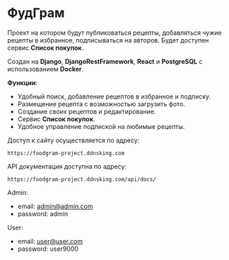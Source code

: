 # ФудГрам

Проект на котором будут публиковаться рецепты, добавляться чужие рецепты в избранное, подписываться на авторов.
Будет доступен сервис **Список покупок**.

Создан на **Django**, **DjangoRestFramework**, **React** и **PostgreSQL** с использованием **Docker**.

**Функции**:

- Удобный поиск, добавление рецептов в избранное и подписку.
- Размещение рецепта с возможностью загрузить фото.
- Создание своих рецептов и редактирование.
- Сервис **Список покупок**.
- Удобное управление подпиской на любимые рецепты.

Доступ к сайту осуществляется по адресу:
```
https://foodgram-project.ddnsking.com
```

API документация доступна по адресу:
```
https://foodgram-project.ddnsking.com/api/docs/
```

Admin:
- email: admin@admin.com
- password: admin

User:
- email: user@user.com
- password: user9000
